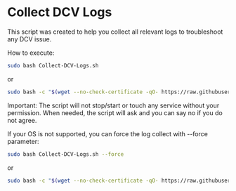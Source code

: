 # Collect DCV Logs

This script was created to help you collect all relevant logs to troubleshoot any DCV issue.

How to execute:

```bash
sudo bash Collect-DCV-Logs.sh
```

or

```bash
sudo bash -c "$(wget --no-check-certificate -qO- https://raw.githubusercontent.com/NISP-GmbH/Collect-DCV-Logs/main/Collect-DCV-Logs.sh)"
```

Important: The script will not stop/start or touch any service without your permission. When needed, the script will ask and you can say no if you do not agree.


If your OS is not supported, you can force the log collect with --force parameter:

```bash
sudo bash Collect-DCV-Logs.sh --force
```
or 

```bash
sudo bash -c "$(wget --no-check-certificate -qO- https://raw.githubusercontent.com/NISP-GmbH/Collect-DCV-Logs/main/Collect-DCV-Logs.sh)" -- --force
```
